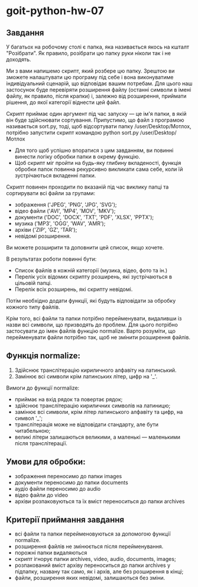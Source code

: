 # goit-python-hw-07

## Завдання

У багатьох на робочому столі є папка, яка називається якось на кшталт "Розібрати". Як правило, розібрати цю папку руки ніколи так і не доходять.

Ми з вами напишемо скрипт, який розбере цю папку. Зрештою ви зможете налаштувати цю програму під себе і вона виконуватиме індивідуальний сценарій, що відповідає вашим потребам. Для цього наш застосунок буде перевіряти розширення файлу (останні символи в імені файлу, як правило, після крапки) і, залежно від розширення, приймати рішення, до якої категорії віднести цей файл.

Скрипт приймає один аргумент під час запуску — це ім'я папки, в якій він буде здійснювати сортування. Припустимо, що файл з програмою називається sort.py, тоді, щоб відсортувати папку /user/Desktop/Мотлох, потрібно запустити скрипт командою python sort.py /user/Desktop/Мотлох

- Для того щоб успішно впоратися з цим завданням, ви повинні винести логіку обробки папки в окрему функцію.
- Щоб скрипт міг пройти на будь-яку глибину вкладеності, функція обробки папок повинна рекурсивно викликати сама себе, коли їй зустрічаються вкладенні папки.

Скрипт повинен проходити по вказаній під час виклику папці та сортирувати всі файли за групами:

- зображення ('JPEG', 'PNG', 'JPG', 'SVG');
- відео файли ('AVI', 'MP4', 'MOV', 'MKV');
- документи ('DOC', 'DOCX', 'TXT', 'PDF', 'XLSX', 'PPTX');
- музика ('MP3', 'OGG', 'WAV', 'AMR');
- архіви ('ZIP', 'GZ', 'TAR');
- невідомі розширення.

Ви можете розширити та доповнити цей список, якщо хочете.

В результатах роботи повинні бути:

- Список файлів в кожній категорії (музика, відео, фото та ін.)
- Перелік усіх відомих скрипту розширень, які зустрічаються в цільовій папці.
- Перелік всіх розширень, які скрипту невідомі.

Потім необхідно додати функції, які будуть відповідати за обробку кожного типу файлів.

Крім того, всі файли та папки потрібно перейменувати, видаливши із назви всі символи, що призводять до проблем. Для цього потрібно застосувати до імен файлів функцію normalize. Варто розуміти, що перейменувати файли потрібно так, щоб не змінити розширення файлів.

## Функція normalize:

1. Здійснює транслітерацію кириличного алфавіту на латинський.
2. Замінює всі символи крім латинських літер, цифр на '_'.

Вимоги до функції normalize:

- приймає на вхід рядок та повертає рядок;
- здійснює транслітерацію кириличних символів на латиницю;
- замінює всі символи, крім літер латинського алфавіту та цифр, на символ '_';
- транслітерація може не відповідати стандарту, але бути читабельною;
- великі літери залишаються великими, а маленькі — маленькими після транслітерації.

## Умови для обробки:

- зображення переносимо до папки images
- документи переносимо до папки documents
- аудіо файли переносимо до audio
- відео файли до video
- архіви розпаковуються та їх вміст переноситься до папки archives

## Критерії приймання завдання

- всі файли та папки перейменовуються за допомогою функції normalize.
- розширення файлів не змінюється після перейменування.
- порожні папки видаляються
- скрипт ігнорує папки archives, video, audio, documents, images;
- розпакований вміст архіву переноситься до папки archives у підпапку, названу так само, як і архів, але без розширення в кінці;
- файли, розширення яких невідомі, залишаються без зміни.

